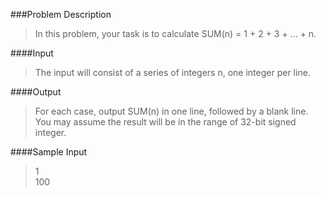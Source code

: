 ###Problem Description
>In this problem, your task is to calculate SUM(n) = 1 + 2 + 3 + ... + n.
 
####Input
>The input will consist of a series of integers n, one integer per line.

####Output
>For each case, output SUM(n) in one line, followed by a blank line. You may assume the result will be in the range of 32-bit signed integer.
 
####Sample Input

>1<br />100


